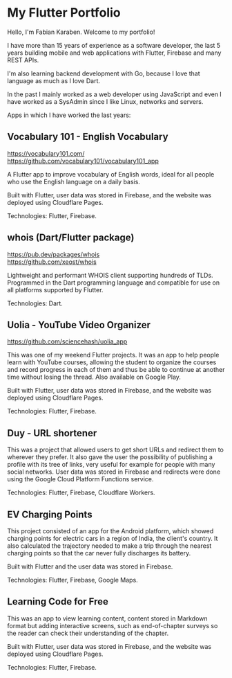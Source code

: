 # My Flutter Portfolio

Hello, I'm Fabian Karaben. Welcome to my portfolio! 

I have more than 15 years of experience as a software developer, the last 5 years building mobile and web applications with Flutter, Firebase and many REST APIs. 

I'm also learning backend development with Go, because I love that language as much as I love Dart. 

In the past I mainly worked as a web developer using JavaScript and even I have worked as a SysAdmin since I like Linux, networks and servers.

Apps in which I have worked the last years:

## Vocabulary 101 - English Vocabulary

https://vocabulary101.com/<br>
https://github.com/vocabulary101/vocabulary101_app

A Flutter app to improve vocabulary of English words, ideal for all people who use the English language on a daily basis.

Built with Flutter, user data was stored in Firebase, and the website was deployed using Cloudflare Pages.

Technologies: Flutter, Firebase.

## whois (Dart/Flutter package)

https://pub.dev/packages/whois<br>
https://github.com/xeost/whois

Lightweight and performant WHOIS client supporting hundreds of TLDs.
Programmed in the Dart programming language and compatible for use on all platforms supported by Flutter.

Technologies: Dart.

## Uolia - YouTube Video Organizer

https://github.com/sciencehash/uolia_app

This was one of my weekend Flutter projects. It was an app to help people learn with YouTube courses, allowing the student to organize the courses and record progress in each of them and thus be able to continue at another time without losing the thread. Also available on Google Play.

Built with Flutter, user data was stored in Firebase, and the website was deployed using Cloudflare Pages.

Technologies: Flutter, Firebase.

## Duy - URL shortener

This was a project that allowed users to get short URLs and redirect them to wherever they prefer. It also gave the user the possibility of publishing a profile with its tree of links, very useful for example for people with many social networks.
User data was stored in Firebase and redirects were done using the Google Cloud Platform Functions service.

Technologies: Flutter, Firebase, Cloudflare Workers.

## EV Charging Points

This project consisted of an app for the Android platform, which showed charging points for electric cars in a region of India, the client's country. It also calculated the trajectory needed to make a trip through the nearest charging points so that the car never fully discharges its battery.

Built with Flutter and the user data was stored in Firebase.

Technologies: Flutter, Firebase, Google Maps.

## Learning Code for Free

This was an app to view learning content, content stored in Markdown format but adding interactive screens, such as end-of-chapter surveys so the reader can check their understanding of the chapter.

Built with Flutter, user data was stored in Firebase, and the website was deployed using Cloudflare Pages.

Technologies: Flutter, Firebase.
